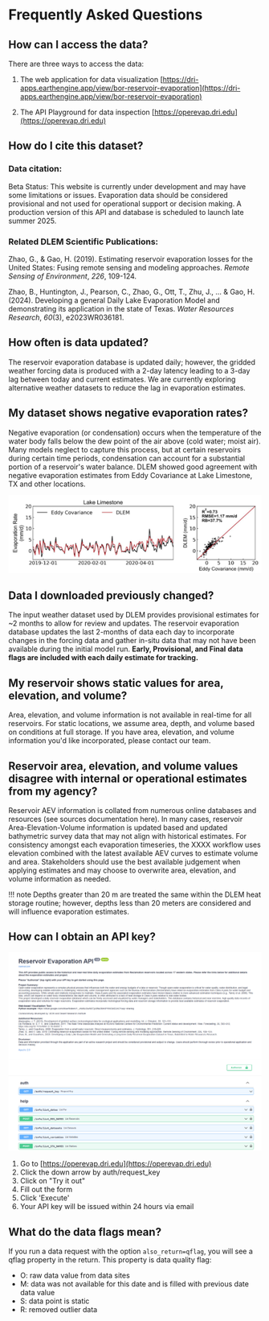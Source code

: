 # Frequently Asked Questions

## How can I access the data?

There are three ways to access the data:

1. The web application for data visualization
   [https://dri-apps.earthengine.app/view/bor-reservoir-evaporation](https://dri-apps.earthengine.app/view/bor-reservoir-evaporation)

2. The API Playground for data inspection
   [https://operevap.dri.edu](https://operevap.dri.edu)


## How do I cite this dataset?

### Data citation:

Beta Status: This website is currently under development and may have some limitations or issues. Evaporation data should be considered provisional and not used for operational support or decision making. A production version of this API and database is scheduled to launch late summer 2025.

### Related DLEM Scientific Publications:

Zhao, G., & Gao, H. (2019). Estimating reservoir evaporation losses for the United States: Fusing remote sensing and modeling approaches. *Remote Sensing of Environment*, *226*, 109-124.

Zhao, B., Huntington, J., Pearson, C., Zhao, G., Ott, T., Zhu, J., ... & Gao, H. (2024). Developing a general Daily Lake Evaporation Model and demonstrating its application in the state of Texas. *Water Resources Research*, *60*(3), e2023WR036181.

## How often is data updated?

The reservoir evaporation database is updated daily; however, the gridded weather forcing data is produced with a 2-day latency leading to a 3-day lag between today and current estimates. We are currently exploring alternative weather datasets to reduce the lag in evaporation estimates.

## My dataset shows negative evaporation rates?

Negative evaporation (or condensation) occurs when the temperature of the water body falls below the dew point of the air above (cold water; moist air). Many models neglect to capture this process, but at certain reservoirs during certain time periods, condensation can account for a substantial portion of a reservoir's water balance. DLEM showed good agreement with negative evaporation estimates from Eddy Covariance at Lake Limestone, TX and other locations.

<center>

<img src="images/limestone_evap_timeseries.jpg" alt="Image Description" width="800">

</center>

## Data I downloaded previously changed?

The input weather dataset used by DLEM provides provisional estimates for ~2 months to allow for review and updates. The reservoir evaporation database updates the last 2-months of data each day to incorporate changes in the forcing data and gather in-situ data that may not have been available during the initial model run. **Early, Provisional, and Final** **data flags are included with each daily estimate for tracking.**

## My reservoir shows static values for area, elevation, and volume?

Area, elevation, and volume information is not available in real-time for all reservoirs. For static locations, we assume area, depth, and volume based on conditions at full storage. If you have area, elevation, and volume information you'd like incorporated, please contact our team.

## Reservoir area, elevation, and volume values disagree with internal or operational estimates from my agency?

Reservoir AEV information is collated from numerous online databases and resources (see sources documentation here). In many cases, reservoir Area-Elevation-Volume information is updated based and updated bathymetric survey data that may not align with historical estimates. For consistency amongst each evaporation timeseries, the XXXX workflow uses elevation combined with the latest available AEV curves to estimate volume and area. Stakeholders should use the best available judgement when applying estimates and may choose to overwrite area, elevation, and volume information as needed.

!!! note
    Depths greater than 20 m are treated the same within the DLEM heat storage routine; however, depths less than 20 meters are considered and will influence evaporation estimates.

## How can I obtain an API key?

![image](images/api_page.png)

1. Go to [https://operevap.dri.edu](https://operevap.dri.edu)
2. Click the down arrow by auth/request_key
3. Click on "Try it out"
4. Fill out the form
5. Click 'Execute'
6. Your API key will be issued within 24 hours via email

## What do the data flags mean?

If you run a data request with the option `also_return=qflag`, you will see a qflag property in the return. This property is data quality flag:

- O: raw data value from data sites
- M: data was not available for this date and is filled with previous date data value
- S: data point is static
- R: removed outlier data
